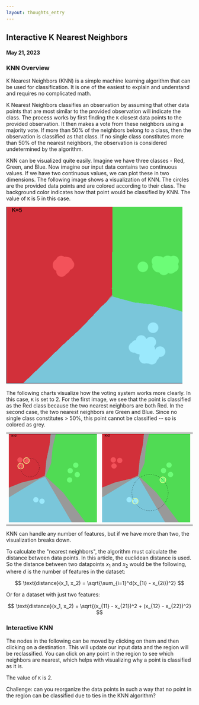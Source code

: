 ```yaml
---
layout: thoughts_entry
---
```


## Interactive K Nearest Neighbors

#### May 21, 2023

### KNN Overview

K Nearest Neighbors (KNN) is a simple machine learning algorithm that can be used for classification.
It is one of the easiest to explain and understand and requires no complicated math.

K Nearest Neighbors classifies an observation by assuming that other data points that are most similar
to the provided observation will indicate the class. The process works by first finding the `K`
closest data points to the provided observation. It then makes a vote from these neighbors using a majority
vote. If more than 50% of the neighbors belong to a class, then the observation is classified as that
class. If no single class constitutes more than 50% of the nearest neighbors, the observation is considered
undetermined by the algorithm.

KNN can be visualized quite easily. Imagine we have three classes - Red, Green, and Blue. Now imagine our input
data contains two continuous values. If we have two continuous values, we can plot these in two dimensions. The
following image shows a visualization of KNN. The circles are the provided data points and are colored according
to their class. The background color indicates how that point would be classified by KNN. The value of `K` is 5
in this case.

![](/assets/knnLargeExample.png)

The following charts visualize how the voting system works more clearly. In this case, `K` is set to 2. For the first
image, we see that the point is classified as the Red class because the two nearest neighbors are both Red. In the
second case, the two nearest neighbors are Green and Blue. Since no single class constitutes > 50%, this point cannot
be classified -- so is colored as grey.

<table><tr>
<td> <img src="/assets/knnVotingWin.png"/> </td>
<td> <img src="/assets/knnVotingTie.png"/> </td>
</tr></table>

KNN can handle any number of features, but if we have more than two, the visualization breaks down.

To calculate the "nearest neighbors", the algorithm must calculate the distance between data points. In this article,
the euclidean distance is used. So the distance between two datapoints $x_1$ and $x_2$ would be the following,
where $d$ is the number of features in the dataset:

$$
\text{distance}(x_1, x_2) = \sqrt{\sum_{i=1}^d(x_{1i} - x_{2i})^2}
$$

Or for a dataset with just two features:

$$
\text{distance}(x_1, x_2) = \sqrt{(x_{11} - x_{21})^2 + (x_{12} - x_{22})^2}
$$

### Interactive KNN
The nodes in the following can be moved by clicking on them and then clicking on a destination. This will
update our input data and the region will be reclassified. You can click on any point in the region
to see which neighbors are nearest, which helps with visualizing why a point is classified as it is.

The value of `K` is 2.

Challenge: can you reorganize the data points in such a way that no point in the region can be
classified due to ties in the KNN algorithm?


<div id="knnCanvasContainer" class="resizingCanvasContainer">
<canvas id="knnCanvas" class="resizingCanvas"></canvas>
</div>

<script src="./js/knn.bundle.js"></script>
<script type="text/x-mathjax-config">
    MathJax.Hub.Config({
      tex2jax: {
        skipTags: ['script', 'noscript', 'style', 'textarea', 'pre'],
        inlineMath: [['$','$']]
      }
    });
</script>
<script src="https://cdn.mathjax.org/mathjax/latest/MathJax.js?config=TeX-AMS-MML_HTMLorMML" type="text/javascript"></script>